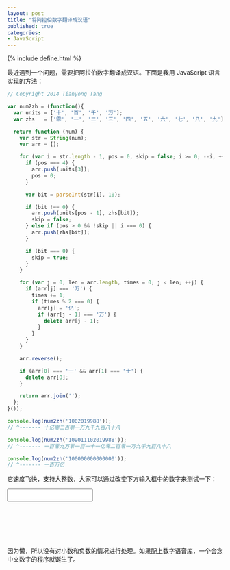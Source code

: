 ```yaml
---
layout: post
title: "将阿拉伯数字翻译成汉语"
published: true
categories:
- JavaScript
---
```


{% include define.html %}

最近遇到一个问题，需要把阿拉伯数字翻译成汉语。下面是我用 JavaScript 语言实现的方法：

```javascript
// Copyright 2014 Tianyong Tang

var num2zh = (function(){
  var units = ['十', '百', '千', '万'];
  var zhs   = ['零', '一', '二', '三', '四', '五', '六', '七', '八', '九'];

  return function (num) {
    var str = String(num);
    var arr = [];

    for (var i = str.length - 1, pos = 0, skip = false; i >= 0; --i, ++pos) {
      if (pos === 4) {
        arr.push(units[3]);
        pos = 0;
      }

      var bit = parseInt(str[i], 10);

      if (bit !== 0) {
        arr.push(units[pos - 1], zhs[bit]);
        skip = false;
      } else if (pos > 0 && !skip || i === 0) {
        arr.push(zhs[bit]);
      }

      if (bit === 0) {
        skip = true;
      }
    }

    for (var j = 0, len = arr.length, times = 0; j < len; ++j) {
      if (arr[j] === '万') {
        times += 1;
        if (times % 2 === 0) {
          arr[j] = '亿';
          if (arr[j - 1] === '万') {
            delete arr[j - 1];
          }
        }
      }
    }

    arr.reverse();

    if (arr[0] === '一' && arr[1] === '十') {
      delete arr[0];
    }

    return arr.join('');
  };
}());

console.log(num2zh('1002019988'));
// ^------- 十亿零二百零一万九千九百八十八

console.log(num2zh('109011102019988'));
// ^------- 一百零九万零一百一十一亿零二百零一万九千九百八十八

console.log(num2zh('100000000000000'));
// ^------- 一百万亿
```

它速度飞快，支持大整数，大家可以通过改变下方输入框中的数字来测试一下：

<input type="text" style="height: 30px; width: 200px; font-size: 14px; padding: 0 5px;" id="arab"><br/>
<span id="zh" style="color: #999988; font-style: italic; display: block; height: 80px; margin-top: 10px; overflow: auto;"></span>

<script src="{{ js_link }}jquery-1.11.2.min.js"></script>
<script src="{{ js_link }}num2zh.js"></script>

<script type="text/javascript">
$(function(){
    var $arab = $('#arab');
    var $zh   = $('#zh');
    var demo  = '100861024';

    $arab.val(demo);
    $zh.text(num2zh(demo));

    $arab.on('input', function(){
        var num = $.trim($(this).val());
        var zh  = /^([1-9][0-9]*|0|)$/.test(num) ? num2zh(num) : "Bad format";

        $zh.text(zh);
    });
});
</script>

因为懒，所以没有对小数和负数的情况进行处理。如果配上数字语音库，一个会念中文数字的程序就诞生了。
